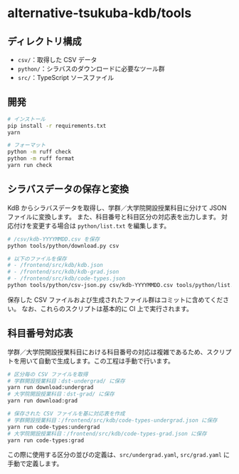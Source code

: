 # alternative-tsukuba-kdb/tools

## ディレクトリ構成

- `csv/`：取得した CSV データ
- `python/`：シラバスのダウンロードに必要なツール群
- `src/`：TypeScript ソースファイル

## 開発

```bash
# インストール
pip install -r requirements.txt
yarn

# フォーマット
python -m ruff check
python -m ruff format
yarn run check
```

## シラバスデータの保存と変換

KdB からシラバスデータを取得し、学群／大学院開設授業科目に分けて JSON ファイルに変換します。
また、科目番号と科目区分の対応表を出力します。
対応付けを変更する場合は `python/list.txt` を編集します。

```bash
# /csv/kdb-YYYYMMDD.csv を保存
python tools/python/download.py csv

# 以下のファイルを保存
# - /frontend/src/kdb/kdb.json
# - /frontend/src/kdb/kdb-grad.json
# - /frontend/src/kdb/code-types.json
python tools/python/csv-json.py csv/kdb-YYYYMMDD.csv tools/python/list.txt frontend/src/kdb
```

保存した CSV ファイルおよび生成されたファイル群はコミットに含めてください。
なお、これらのスクリプトは基本的に CI 上で実行されます。

## 科目番号対応表

学群／大学院開設授業科目における科目番号の対応は複雑であるため、スクリプトを用いて自動で生成します。この工程は手動で行います。

```bash
# 区分毎の CSV ファイルを取得
# 学群開設授業科目：dst-undergrad/ に保存
yarn run download:undergrad
# 大学院開設授業科目：dst-grad/ に保存
yarn run download:grad

# 保存された CSV ファイルを基に対応表を作成
# 学群開設授業科目：/frontend/src/kdb/code-types-undergrad.json に保存
yarn run code-types:undergrad
# 大学院開設授業科目：/frontend/src/kdb/code-types-grad.json に保存
yarn run code-types:grad
```

この際に使用する区分の並びの定義は、`src/undergrad.yaml`, `src/grad.yaml` に手動で定義します。

